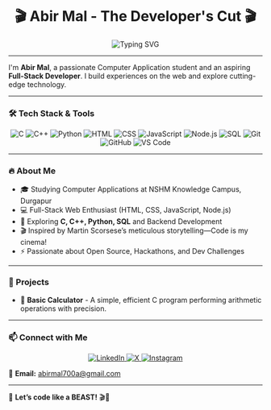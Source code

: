 
<h1 align="center">🎬 Abir Mal - The Developer's Cut 🎬</h1>

<p align="center">
  <img src="https://readme-typing-svg.herokuapp.com?color=%2336BCF7&size=24&center=true&vCenter=true&width=600&lines=Aspiring+Developer;Full-Stack+Explorer;Open+Source+Contributor;Problem+Solver;Tech+Enthusiast" alt="Typing SVG">
</p>

---

I'm **Abir Mal**, a passionate Computer Application student and an aspiring **Full-Stack Developer**. I build experiences on the web and explore cutting-edge technology.

---

### 🛠️ Tech Stack & Tools
<div align="center">
  <img src="https://img.shields.io/badge/C-00599C?style=for-the-badge&logo=c&logoColor=white" alt="C">
  <img src="https://img.shields.io/badge/C++-00599C?style=for-the-badge&logo=c%2B%2B&logoColor=white" alt="C++">
  <img src="https://img.shields.io/badge/Python-3776AB?style=for-the-badge&logo=python&logoColor=white" alt="Python">
  <img src="https://img.shields.io/badge/HTML5-E34F26?style=for-the-badge&logo=html5&logoColor=white" alt="HTML">
  <img src="https://img.shields.io/badge/CSS3-1572B6?style=for-the-badge&logo=css3&logoColor=white" alt="CSS">
  <img src="https://img.shields.io/badge/JavaScript-F7DF1E?style=for-the-badge&logo=javascript&logoColor=black" alt="JavaScript">
  <img src="https://img.shields.io/badge/Node.js-43853D?style=for-the-badge&logo=node.js&logoColor=white" alt="Node.js">
  <img src="https://img.shields.io/badge/SQL-4479A1?style=for-the-badge&logo=postgresql&logoColor=white" alt="SQL">
  <img src="https://img.shields.io/badge/Git-F05032?style=for-the-badge&logo=git&logoColor=white" alt="Git">
  <img src="https://img.shields.io/badge/GitHub-181717?style=for-the-badge&logo=github&logoColor=white" alt="GitHub">
  <img src="https://img.shields.io/badge/VS_Code-0078D4?style=for-the-badge&logo=visualstudiocode&logoColor=white" alt="VS Code">
</div>

---

### 🔥 About Me
- 🎓 Studying Computer Applications at NSHM Knowledge Campus, Durgapur
- 💻 Full-Stack Web Enthusiast (HTML, CSS, JavaScript, Node.js)
- 📌 Exploring **C, C++, Python, SQL** and Backend Development
- 🎬 Inspired by Martin Scorsese’s meticulous storytelling—Code is my cinema!
- ⚡ Passionate about Open Source, Hackathons, and Dev Challenges

---

### 🚀 Projects
- 🔢 **Basic Calculator** - A simple, efficient C program performing arithmetic operations with precision.

---

### 📫 Connect with Me
<div align="center">
  <a href="https://www.linkedin.com/in/abir-mal-0b9474358/" target="_blank">
    <img src="https://img.shields.io/badge/LinkedIn-Abir_Mal-blue?style=for-the-badge&logo=linkedin" alt="LinkedIn">
  </a>
  <a href="https://x.com/abirmal_2005" target="_blank">
    <img src="https://img.shields.io/badge/X-Abir_Mal-black?style=for-the-badge&logo=twitter" alt="X">
  </a>
  <a href="https://www.instagram.com/itz_abir.2005/?hl=en" target="_blank">
    <img src="https://img.shields.io/badge/Instagram-Abir_Mal-E4405F?style=for-the-badge&logo=instagram" alt="Instagram">
  </a>
</div>

📧 **Email:** abirmal700a@gmail.com

---

🎥 **Let’s code like a BEAST!** 🎬🚀
```
